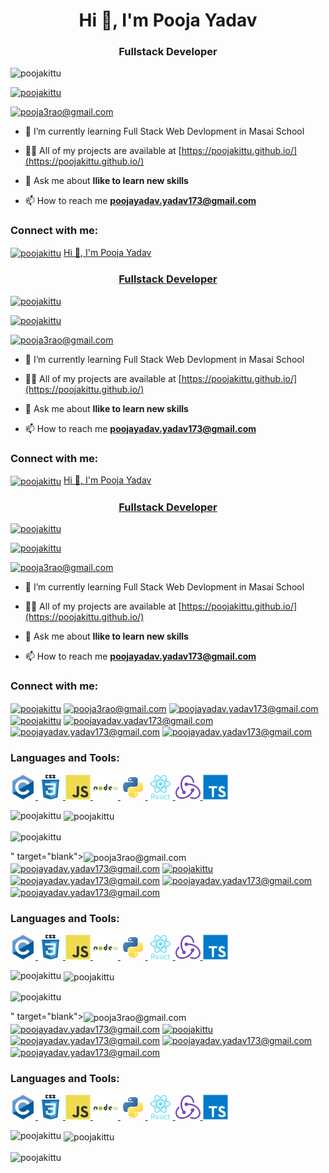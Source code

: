 <h1 align="center">Hi 👋, I'm Pooja Yadav</h1>
<h3 align="center"> Fullstack Developer </h3>

<p align="left"> <img src="https://encrypted-tbn0.gstatic.com/images?q=tbn:ANd9GcSl2iBCsGCgR64_UnOQA8rj7Fe_EGa4_eQXkw&usqp=CAU" alt="poojakittu" /> </p>

<p align="left"> <a href="https://github.com/ryo-ma/github-profile-trophy"><img src="https://github-profile-trophy.vercel.app/?username=poojakittu" alt="poojakittu" /></a> </p>

<p align="left"> <a href="https://twitter.com/pooja3rao@gmail.com" target="blank"><img src="https://img.shields.io/twitter/follow/pooja3rao@gmail.com?logo=twitter&style=for-the-badge" alt="pooja3rao@gmail.com" /></a> </p>

- 🌱 I’m currently learning Full Stack Web Devlopment in Masai School

- 👨‍💻 All of my projects are available at [https://poojakittu.github.io/](https://poojakittu.github.io/)

- 💬 Ask me about **Ilike to learn new skills**

- 📫 How to reach me **poojayadav.yadav173@gmail.com**

<h3 align="left">Connect with me:</h3>
<p align="left">
<a href="https://codepen.io/poojakittu" target="blank"><img align="center" src="https://raw.githubusercontent.com/rahuldkjain/github-profile-readme-generator/master/src/images/icons/Social/codepen.svg" alt="poojakittu" height="30" width="40" /></a>
<a href="<h1 align="center">Hi 👋, I'm Pooja Yadav</h1>
<h3 align="center"> Fullstack Developer </h3>

<p align="left"> <img src="https://encrypted-tbn0.gstatic.com/images?q=tbn:ANd9GcSl2iBCsGCgR64_UnOQA8rj7Fe_EGa4_eQXkw&usqp=CAU" alt="poojakittu" /> </p>

<p align="left"> <a href="https://github.com/ryo-ma/github-profile-trophy"><img src="https://github-profile-trophy.vercel.app/?username=poojakittu" alt="poojakittu" /></a> </p>

<p align="left"> <a href="https://twitter.com/pooja3rao@gmail.com" target="blank"><img src="https://img.shields.io/twitter/follow/pooja3rao@gmail.com?logo=twitter&style=for-the-badge" alt="pooja3rao@gmail.com" /></a> </p>

- 🌱 I’m currently learning Full Stack Web Devlopment in Masai School

- 👨‍💻 All of my projects are available at [https://poojakittu.github.io/](https://poojakittu.github.io/)

- 💬 Ask me about **Ilike to learn new skills**

- 📫 How to reach me **poojayadav.yadav173@gmail.com**

<h3 align="left">Connect with me:</h3>
<p align="left">
<a href="https://codepen.io/poojakittu" target="blank"><img align="center" src="https://raw.githubusercontent.com/rahuldkjain/github-profile-readme-generator/master/src/images/icons/Social/codepen.svg" alt="poojakittu" height="30" width="40" /></a>
<a href="<h1 align="center">Hi 👋, I'm Pooja Yadav</h1>
<h3 align="center"> Fullstack Developer </h3>

<p align="left"> <img src="https://encrypted-tbn0.gstatic.com/images?q=tbn:ANd9GcSl2iBCsGCgR64_UnOQA8rj7Fe_EGa4_eQXkw&usqp=CAU" alt="poojakittu" /> </p>

<p align="left"> <a href="https://github.com/ryo-ma/github-profile-trophy"><img src="https://github-profile-trophy.vercel.app/?username=poojakittu" alt="poojakittu" /></a> </p>

<p align="left"> <a href="https://twitter.com/pooja3rao@gmail.com" target="blank"><img src="https://img.shields.io/twitter/follow/pooja3rao@gmail.com?logo=twitter&style=for-the-badge" alt="pooja3rao@gmail.com" /></a> </p>

- 🌱 I’m currently learning Full Stack Web Devlopment in Masai School

- 👨‍💻 All of my projects are available at [https://poojakittu.github.io/](https://poojakittu.github.io/)

- 💬 Ask me about **Ilike to learn new skills**

- 📫 How to reach me **poojayadav.yadav173@gmail.com**

<h3 align="left">Connect with me:</h3>
<p align="left">
<a href="https://codepen.io/poojakittu" target="blank"><img align="center" src="https://raw.githubusercontent.com/rahuldkjain/github-profile-readme-generator/master/src/images/icons/Social/codepen.svg" alt="poojakittu" height="30" width="40" /></a>
<a href="https://twitter.com/poojaya70151997" target="blank"><img align="center" src="https://raw.githubusercontent.com/rahuldkjain/github-profile-readme-generator/master/src/images/icons/Social/twitter.svg" alt="pooja3rao@gmail.com" height="30" width="40" /></a>
<a href="https://linkedin.com/in/poojayadav.yadav173@gmail.com" target="blank"><img align="center" src="https://raw.githubusercontent.com/rahuldkjain/github-profile-readme-generator/master/src/images/icons/Social/linked-in-alt.svg" alt="poojayadav.yadav173@gmail.com" height="30" width="40" /></a>
<a href="https://codesandbox.com/poojakittu" target="blank"><img align="center" src="https://raw.githubusercontent.com/rahuldkjain/github-profile-readme-generator/master/src/images/icons/Social/codesandbox.svg" alt="poojakittu" height="30" width="40" /></a>
<a href="https://fb.com/poojayadav.yadav173@gmail.com" target="blank"><img align="center" src="https://raw.githubusercontent.com/rahuldkjain/github-profile-readme-generator/master/src/images/icons/Social/facebook.svg" alt="poojayadav.yadav173@gmail.com" height="30" width="40" /></a>
<a href="https://instagram.com/poojayadav.yadav173@gmail.com" target="blank"><img align="center" src="https://raw.githubusercontent.com/rahuldkjain/github-profile-readme-generator/master/src/images/icons/Social/instagram.svg" alt="poojayadav.yadav173@gmail.com" height="30" width="40" /></a>
<a href="https://www.hackerrank.com/poojayadav.yadav173@gmail.com" target="blank"><img align="center" src="https://raw.githubusercontent.com/rahuldkjain/github-profile-readme-generator/master/src/images/icons/Social/hackerrank.svg" alt="poojayadav.yadav173@gmail.com" height="30" width="40" /></a>
</p>

<h3 align="left">Languages and Tools:</h3>
<p align="left"> <a href="https://www.cprogramming.com/" target="_blank" rel="noreferrer"> <img src="https://raw.githubusercontent.com/devicons/devicon/master/icons/c/c-original.svg" alt="c" width="40" height="40"/> </a> <a href="https://www.w3schools.com/css/" target="_blank" rel="noreferrer"> <img src="https://raw.githubusercontent.com/devicons/devicon/master/icons/css3/css3-original-wordmark.svg" alt="css3" width="40" height="40"/> </a> <a href="https://developer.mozilla.org/en-US/docs/Web/JavaScript" target="_blank" rel="noreferrer"> <img src="https://raw.githubusercontent.com/devicons/devicon/master/icons/javascript/javascript-original.svg" alt="javascript" width="40" height="40"/> </a> <a href="https://nodejs.org" target="_blank" rel="noreferrer"> <img src="https://raw.githubusercontent.com/devicons/devicon/master/icons/nodejs/nodejs-original-wordmark.svg" alt="nodejs" width="40" height="40"/> </a> <a href="https://www.python.org" target="_blank" rel="noreferrer"> <img src="https://raw.githubusercontent.com/devicons/devicon/master/icons/python/python-original.svg" alt="python" width="40" height="40"/> </a> <a href="https://reactjs.org/" target="_blank" rel="noreferrer"> <img src="https://raw.githubusercontent.com/devicons/devicon/master/icons/react/react-original-wordmark.svg" alt="react" width="40" height="40"/> </a> <a href="https://redux.js.org" target="_blank" rel="noreferrer"> <img src="https://raw.githubusercontent.com/devicons/devicon/master/icons/redux/redux-original.svg" alt="redux" width="40" height="40"/> </a> <a href="https://www.typescriptlang.org/" target="_blank" rel="noreferrer"> <img src="https://raw.githubusercontent.com/devicons/devicon/master/icons/typescript/typescript-original.svg" alt="typescript" width="40" height="40"/> </a> </p>

<p><img align="left" src="https://github-readme-stats.vercel.app/api/top-langs?username=poojakittu&show_icons=true&locale=en&layout=compact" alt="poojakittu" /></p>

<p>&nbsp;<img align="center" src="https://github-readme-stats.vercel.app/api?username=poojakittu&show_icons=true&locale=en" alt="poojakittu" /></p>

<p><img align="center" src="https://github-readme-streak-stats.herokuapp.com/?user=poojakittu&" alt="poojakittu" /></p>
" target="blank"><img align="center" src="https://raw.githubusercontent.com/rahuldkjain/github-profile-readme-generator/master/src/images/icons/Social/twitter.svg" alt="pooja3rao@gmail.com" height="30" width="40" /></a>
<a href="https://linkedin.com/in/poojayadav.yadav173@gmail.com" target="blank"><img align="center" src="https://raw.githubusercontent.com/rahuldkjain/github-profile-readme-generator/master/src/images/icons/Social/linked-in-alt.svg" alt="poojayadav.yadav173@gmail.com" height="30" width="40" /></a>
<a href="https://codesandbox.com/poojakittu" target="blank"><img align="center" src="https://raw.githubusercontent.com/rahuldkjain/github-profile-readme-generator/master/src/images/icons/Social/codesandbox.svg" alt="poojakittu" height="30" width="40" /></a>
<a href="https://fb.com/poojayadav.yadav173@gmail.com" target="blank"><img align="center" src="https://raw.githubusercontent.com/rahuldkjain/github-profile-readme-generator/master/src/images/icons/Social/facebook.svg" alt="poojayadav.yadav173@gmail.com" height="30" width="40" /></a>
<a href="https://instagram.com/poojayadav.yadav173@gmail.com" target="blank"><img align="center" src="https://raw.githubusercontent.com/rahuldkjain/github-profile-readme-generator/master/src/images/icons/Social/instagram.svg" alt="poojayadav.yadav173@gmail.com" height="30" width="40" /></a>
<a href="https://www.hackerrank.com/poojayadav.yadav173@gmail.com" target="blank"><img align="center" src="https://raw.githubusercontent.com/rahuldkjain/github-profile-readme-generator/master/src/images/icons/Social/hackerrank.svg" alt="poojayadav.yadav173@gmail.com" height="30" width="40" /></a>
</p>

<h3 align="left">Languages and Tools:</h3>
<p align="left"> <a href="https://www.cprogramming.com/" target="_blank" rel="noreferrer"> <img src="https://raw.githubusercontent.com/devicons/devicon/master/icons/c/c-original.svg" alt="c" width="40" height="40"/> </a> <a href="https://www.w3schools.com/css/" target="_blank" rel="noreferrer"> <img src="https://raw.githubusercontent.com/devicons/devicon/master/icons/css3/css3-original-wordmark.svg" alt="css3" width="40" height="40"/> </a> <a href="https://developer.mozilla.org/en-US/docs/Web/JavaScript" target="_blank" rel="noreferrer"> <img src="https://raw.githubusercontent.com/devicons/devicon/master/icons/javascript/javascript-original.svg" alt="javascript" width="40" height="40"/> </a> <a href="https://nodejs.org" target="_blank" rel="noreferrer"> <img src="https://raw.githubusercontent.com/devicons/devicon/master/icons/nodejs/nodejs-original-wordmark.svg" alt="nodejs" width="40" height="40"/> </a> <a href="https://www.python.org" target="_blank" rel="noreferrer"> <img src="https://raw.githubusercontent.com/devicons/devicon/master/icons/python/python-original.svg" alt="python" width="40" height="40"/> </a> <a href="https://reactjs.org/" target="_blank" rel="noreferrer"> <img src="https://raw.githubusercontent.com/devicons/devicon/master/icons/react/react-original-wordmark.svg" alt="react" width="40" height="40"/> </a> <a href="https://redux.js.org" target="_blank" rel="noreferrer"> <img src="https://raw.githubusercontent.com/devicons/devicon/master/icons/redux/redux-original.svg" alt="redux" width="40" height="40"/> </a> <a href="https://www.typescriptlang.org/" target="_blank" rel="noreferrer"> <img src="https://raw.githubusercontent.com/devicons/devicon/master/icons/typescript/typescript-original.svg" alt="typescript" width="40" height="40"/> </a> </p>

<p><img align="left" src="https://github-readme-stats.vercel.app/api/top-langs?username=poojakittu&show_icons=true&locale=en&layout=compact" alt="poojakittu" /></p>

<p>&nbsp;<img align="center" src="https://github-readme-stats.vercel.app/api?username=poojakittu&show_icons=true&locale=en" alt="poojakittu" /></p>

<p><img align="center" src="https://github-readme-streak-stats.herokuapp.com/?user=poojakittu&" alt="poojakittu" /></p>
" target="blank"><img align="center" src="https://raw.githubusercontent.com/rahuldkjain/github-profile-readme-generator/master/src/images/icons/Social/twitter.svg" alt="pooja3rao@gmail.com" height="30" width="40" /></a>
<a href="https://linkedin.com/in/poojayadav.yadav173@gmail.com" target="blank"><img align="center" src="https://raw.githubusercontent.com/rahuldkjain/github-profile-readme-generator/master/src/images/icons/Social/linked-in-alt.svg" alt="poojayadav.yadav173@gmail.com" height="30" width="40" /></a>
<a href="https://codesandbox.com/poojakittu" target="blank"><img align="center" src="https://raw.githubusercontent.com/rahuldkjain/github-profile-readme-generator/master/src/images/icons/Social/codesandbox.svg" alt="poojakittu" height="30" width="40" /></a>
<a href="https://fb.com/poojayadav.yadav173@gmail.com" target="blank"><img align="center" src="https://raw.githubusercontent.com/rahuldkjain/github-profile-readme-generator/master/src/images/icons/Social/facebook.svg" alt="poojayadav.yadav173@gmail.com" height="30" width="40" /></a>
<a href="https://instagram.com/poojayadav.yadav173@gmail.com" target="blank"><img align="center" src="https://raw.githubusercontent.com/rahuldkjain/github-profile-readme-generator/master/src/images/icons/Social/instagram.svg" alt="poojayadav.yadav173@gmail.com" height="30" width="40" /></a>
<a href="https://www.hackerrank.com/poojayadav.yadav173@gmail.com" target="blank"><img align="center" src="https://raw.githubusercontent.com/rahuldkjain/github-profile-readme-generator/master/src/images/icons/Social/hackerrank.svg" alt="poojayadav.yadav173@gmail.com" height="30" width="40" /></a>
</p>

<h3 align="left">Languages and Tools:</h3>
<p align="left"> <a href="https://www.cprogramming.com/" target="_blank" rel="noreferrer"> <img src="https://raw.githubusercontent.com/devicons/devicon/master/icons/c/c-original.svg" alt="c" width="40" height="40"/> </a> <a href="https://www.w3schools.com/css/" target="_blank" rel="noreferrer"> <img src="https://raw.githubusercontent.com/devicons/devicon/master/icons/css3/css3-original-wordmark.svg" alt="css3" width="40" height="40"/> </a> <a href="https://developer.mozilla.org/en-US/docs/Web/JavaScript" target="_blank" rel="noreferrer"> <img src="https://raw.githubusercontent.com/devicons/devicon/master/icons/javascript/javascript-original.svg" alt="javascript" width="40" height="40"/> </a> <a href="https://nodejs.org" target="_blank" rel="noreferrer"> <img src="https://raw.githubusercontent.com/devicons/devicon/master/icons/nodejs/nodejs-original-wordmark.svg" alt="nodejs" width="40" height="40"/> </a> <a href="https://www.python.org" target="_blank" rel="noreferrer"> <img src="https://raw.githubusercontent.com/devicons/devicon/master/icons/python/python-original.svg" alt="python" width="40" height="40"/> </a> <a href="https://reactjs.org/" target="_blank" rel="noreferrer"> <img src="https://raw.githubusercontent.com/devicons/devicon/master/icons/react/react-original-wordmark.svg" alt="react" width="40" height="40"/> </a> <a href="https://redux.js.org" target="_blank" rel="noreferrer"> <img src="https://raw.githubusercontent.com/devicons/devicon/master/icons/redux/redux-original.svg" alt="redux" width="40" height="40"/> </a> <a href="https://www.typescriptlang.org/" target="_blank" rel="noreferrer"> <img src="https://raw.githubusercontent.com/devicons/devicon/master/icons/typescript/typescript-original.svg" alt="typescript" width="40" height="40"/> </a> </p>

<p><img align="left" src="https://github-readme-stats.vercel.app/api/top-langs?username=poojakittu&show_icons=true&locale=en&layout=compact" alt="poojakittu" /></p>

<p>&nbsp;<img align="center" src="https://github-readme-stats.vercel.app/api?username=poojakittu&show_icons=true&locale=en" alt="poojakittu" /></p>

<p><img align="center" src="https://github-readme-streak-stats.herokuapp.com/?user=poojakittu&" alt="poojakittu" /></p>
